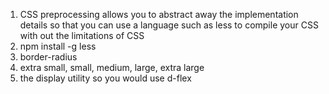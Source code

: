 1. CSS preprocessing allows you to abstract away the implementation details so that you can use a language such as less to compile your CSS with out the limitations of CSS
2. npm install -g less
3. border-radius
4. extra small, small, medium, large, extra large
5. the display utility so you would use d-flex